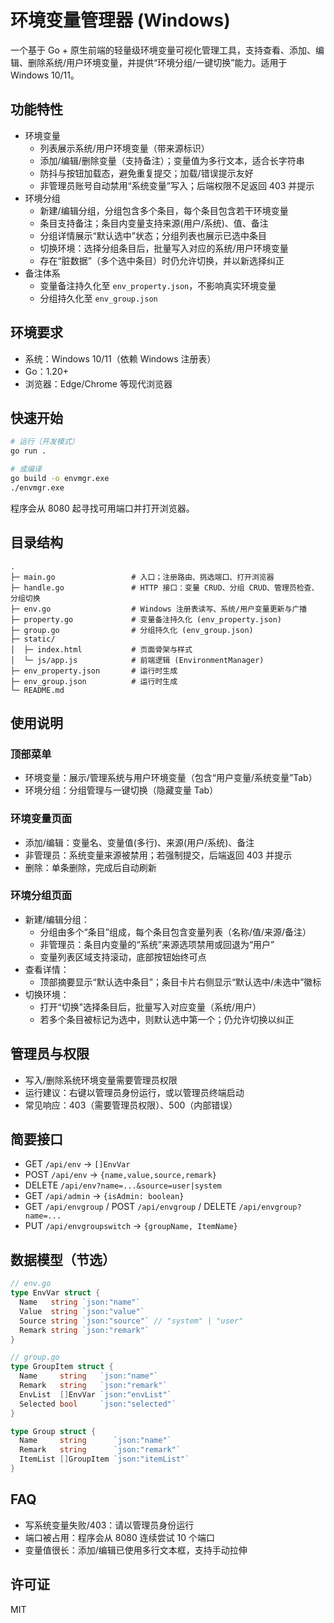 # 环境变量管理器 (Windows)

一个基于 Go + 原生前端的轻量级环境变量可视化管理工具，支持查看、添加、编辑、删除系统/用户环境变量，并提供“环境分组/一键切换”能力。适用于 Windows 10/11。

## 功能特性
- 环境变量
  - 列表展示系统/用户环境变量（带来源标识）
  - 添加/编辑/删除变量（支持备注）；变量值为多行文本，适合长字符串
  - 防抖与按钮加载态，避免重复提交；加载/错误提示友好
  - 非管理员账号自动禁用“系统变量”写入；后端权限不足返回 403 并提示
- 环境分组
  - 新建/编辑分组，分组包含多个条目，每个条目包含若干环境变量
  - 条目支持备注；条目内变量支持来源(用户/系统)、值、备注
  - 分组详情展示“默认选中”状态；分组列表也展示已选中条目
  - 切换环境：选择分组条目后，批量写入对应的系统/用户环境变量
  - 存在“脏数据”（多个选中条目）时仍允许切换，并以新选择纠正
- 备注体系
  - 变量备注持久化至 `env_property.json`，不影响真实环境变量
  - 分组持久化至 `env_group.json`

## 环境要求
- 系统：Windows 10/11（依赖 Windows 注册表）
- Go：1.20+
- 浏览器：Edge/Chrome 等现代浏览器

## 快速开始
```bash
# 运行（开发模式）
go run .

# 或编译
go build -o envmgr.exe
./envmgr.exe
```
程序会从 8080 起寻找可用端口并打开浏览器。

## 目录结构
```
.
├─ main.go                 # 入口；注册路由、挑选端口、打开浏览器
├─ handle.go               # HTTP 接口：变量 CRUD、分组 CRUD、管理员检查、分组切换
├─ env.go                  # Windows 注册表读写、系统/用户变量更新与广播
├─ property.go             # 变量备注持久化 (env_property.json)
├─ group.go                # 分组持久化 (env_group.json)
├─ static/
│  ├─ index.html           # 页面骨架与样式
│  └─ js/app.js            # 前端逻辑 (EnvironmentManager)
├─ env_property.json       # 运行时生成
├─ env_group.json          # 运行时生成
└─ README.md
```

## 使用说明
### 顶部菜单
- 环境变量：展示/管理系统与用户环境变量（包含“用户变量/系统变量”Tab）
- 环境分组：分组管理与一键切换（隐藏变量 Tab）

### 环境变量页面
- 添加/编辑：变量名、变量值(多行)、来源(用户/系统)、备注
- 非管理员：系统变量来源被禁用；若强制提交，后端返回 403 并提示
- 删除：单条删除，完成后自动刷新

### 环境分组页面
- 新建/编辑分组：
  - 分组由多个“条目”组成，每个条目包含变量列表（名称/值/来源/备注）
  - 非管理员：条目内变量的“系统”来源选项禁用或回退为“用户”
  - 变量列表区域支持滚动，底部按钮始终可点
- 查看详情：
  - 顶部摘要显示“默认选中条目”；条目卡片右侧显示“默认选中/未选中”徽标
- 切换环境：
  - 打开“切换”选择条目后，批量写入对应变量（系统/用户）
  - 若多个条目被标记为选中，则默认选中第一个；仍允许切换以纠正

## 管理员与权限
- 写入/删除系统环境变量需要管理员权限
- 运行建议：右键以管理员身份运行，或以管理员终端启动
- 常见响应：403（需要管理员权限）、500（内部错误）

## 简要接口
- GET `/api/env` → `[]EnvVar`
- POST `/api/env` → `{name,value,source,remark}`
- DELETE `/api/env?name=...&source=user|system`
- GET `/api/admin` → `{isAdmin: boolean}`
- GET `/api/envgroup` / POST `/api/envgroup` / DELETE `/api/envgroup?name=...`
- PUT `/api/envgroupswitch` → `{groupName, ItemName}`

## 数据模型（节选）
```go
// env.go
type EnvVar struct {
  Name   string `json:"name"`
  Value  string `json:"value"`
  Source string `json:"source"` // "system" | "user"
  Remark string `json:"remark"`
}

// group.go
type GroupItem struct {
  Name     string   `json:"name"`
  Remark   string   `json:"remark"`
  EnvList  []EnvVar `json:"envList"`
  Selected bool     `json:"selected"`
}

type Group struct {
  Name     string      `json:"name"`
  Remark   string      `json:"remark"`
  ItemList []GroupItem `json:"itemList"`
}
```

## FAQ
- 写系统变量失败/403：请以管理员身份运行
- 端口被占用：程序会从 8080 连续尝试 10 个端口
- 变量值很长：添加/编辑已使用多行文本框，支持手动拉伸

## 许可证
MIT
